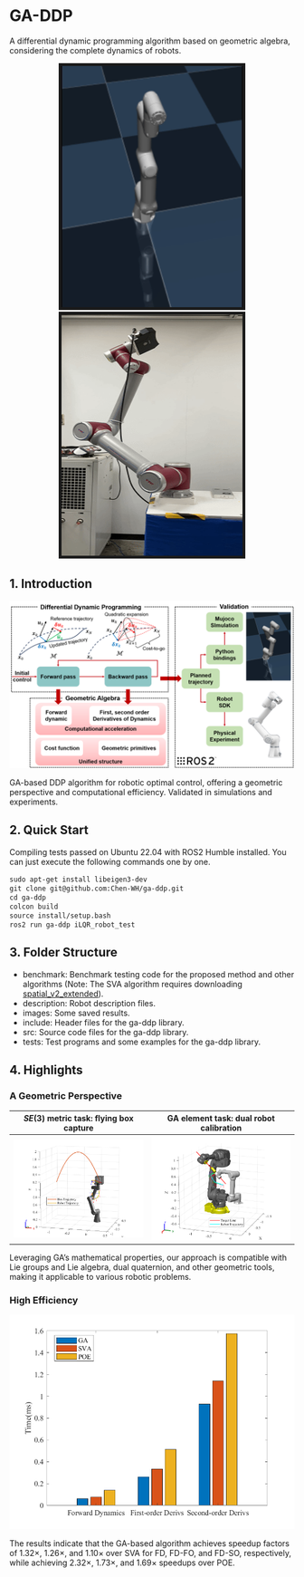 # GA-DDP

A differential dynamic programming algorithm based on geometric algebra, considering the complete dynamics of robots.

<p align = "center">
<img src="./images/simulation.gif" width = "320" height = "426" border="5" />
<img src="./images/experiment.gif" width = "320" height = "426" border="5" />
</p>


## 1. Introduction

![structure](./images/structure.png)

GA-based DDP algorithm for robotic optimal control, offering a geometric perspective and computational efficiency. Validated in simulations and experiments.

## 2. Quick Start

Compiling tests passed on Ubuntu 22.04 with ROS2 Humble installed. You can just execute the following commands one by one.

```shell
sudo apt-get install libeigen3-dev
git clone git@github.com:Chen-WH/ga-ddp.git
cd ga-ddp
colcon build
source install/setup.bash
ros2 run ga-ddp iLQR_robot_test
```

## 3. Folder Structure

- benchmark: Benchmark testing code for the proposed method and other algorithms (Note: The SVA algorithm requires downloading [spatial_v2_extended](https://github.com/ROAM-Lab-ND/spatial_v2_extended)).
- description: Robot description files.
- images: Some saved results.
- include: Header files for the ga-ddp library.
- src: Source code files for the ga-ddp library.
- tests: Test programs and some examples for the ga-ddp library.

## 4. Highlights

### A Geometric Perspective

| $SE(3)$ metric task: flying box capture | GA element task: dual robot calibration |
| :---------: | :---------: |
| ![Image](./images/box-robot-viz.png)    | ![Image](./images/dual-robot-viz.png)      |

Leveraging GA’s mathematical properties, our approach is compatible with Lie groups and Lie algebra, dual quaternion, and other geometric tools, making it applicable to various robotic problems.

### High Efficiency

![benchmark](./images/benchmark.png)

The results indicate that the GA-based algorithm achieves speedup factors of 1.32×, 1.26×, and 1.10× over SVA for FD, FD-FO, and FD-SO, respectively, while achieving 2.32×, 1.73×, and 1.69× speedups over POE.
